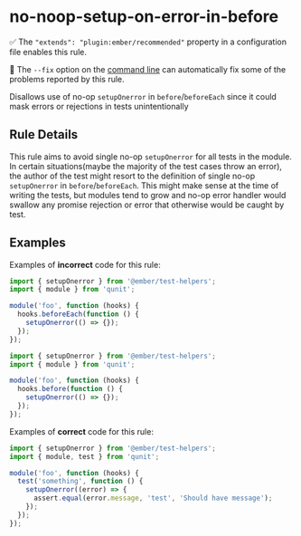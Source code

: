 # no-noop-setup-on-error-in-before

:white_check_mark: The `"extends": "plugin:ember/recommended"` property in a configuration file enables this rule.

:wrench: The `--fix` option on the [command line](https://eslint.org/docs/user-guide/command-line-interface#fixing-problems) can automatically fix some of the problems reported by this rule.

Disallows use of no-op `setupOnerror` in `before`/`beforeEach` since it could mask errors or rejections in tests unintentionally

## Rule Details

This rule aims to avoid single no-op `setupOnerror` for all tests in the module. In certain situations(maybe the majority of the test cases throw an error), the author of the test might resort to the definition of single no-op `setupOnerror` in `before`/`beforeEach`. This might make sense at the time of writing the tests, but modules tend to grow and no-op error handler would swallow any promise rejection or error that otherwise would be caught by test.

## Examples

Examples of **incorrect** code for this rule:

```js
import { setupOnerror } from '@ember/test-helpers';
import { module } from 'qunit';

module('foo', function (hooks) {
  hooks.beforeEach(function () {
    setupOnerror(() => {});
  });
});
```

```js
import { setupOnerror } from '@ember/test-helpers';
import { module } from 'qunit';

module('foo', function (hooks) {
  hooks.before(function () {
    setupOnerror(() => {});
  });
});
```

Examples of **correct** code for this rule:

```js
import { setupOnerror } from '@ember/test-helpers';
import { module, test } from 'qunit';

module('foo', function (hooks) {
  test('something', function () {
    setupOnerror((error) => {
      assert.equal(error.message, 'test', 'Should have message');
    });
  });
});
```
